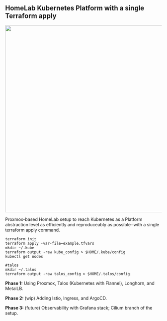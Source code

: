 ## HomeLab Kubernetes Platform with a single Terraform apply

<img src="https://github.com/user-attachments/assets/d16c737e-9d19-42d7-b527-623f89fc9cd8" height="600"/>

Proxmox-based HomeLab setup to reach Kubernetes as a Platform abstraction level as efficiently and 
reproduceably as possible - with a single terraform apply command. 

```shell
terraform init
terraform apply -var-file=example.tfvars
mkdir ~/.kube
terraform output -raw kube_config > $HOME/.kube/config
kubectl get nodes

#talos
mkdir ~/.talos
terraform output -raw talos_config > $HOME/.talos/config
```

**Phase 1:** Using Proxmox, Talos (Kubernetes with Flannel), Longhorn, and MetalLB.

**Phase 2:** (wip) Adding Istio, Ingress, and ArgoCD.

**Phase 3:** (future) Observability with Grafana stack; Cilium branch of the setup.
